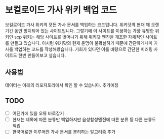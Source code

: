 # 보컬로이드 가사 위키 백업 코드

보컬로이드 가사 위키의 모든 가사 문서를 백업하는 코드입니다.
위키닷의 현재 꽤 오랜 기간 동안 방치되어 있는 사이트입니다.
그렇기에 이 사이트를 이용하는 가장 유명한 위키인 scp 위키는 해당 사이트를 벗어나기 위해 위키닷 엔진을 개조한 자체적인 사이트를 만들고 있습니다.
이처럼 위키닷의 현재 운명이 불확실하기 때문에 간단하게나마 가사를 백업하는 코드를 작성해봤습니다.
기회가 있다면 이를 바탕으로 간단한 미러링 사이트도 한번 만들어보고 싶습니다.

## 사용법

데이터는 아래의 리포지토리에서 확인 할 수 있습니다.
추가예정

## TODO

- [ ] 어딘가에 있을 오류 바로잡기
- [ ] 현재는 제목에 따른 분류만 백업하지만 음성합성엔진에 따른 분류 등 다른 분류도 백업
- [ ] 한국어로만 이루어진 가사 문서를 분리하는 알고리즘 추가

